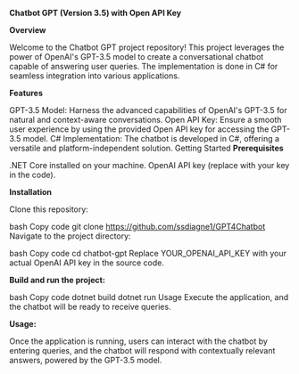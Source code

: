 **Chatbot GPT (Version 3.5) with Open API Key**

**Overview**

Welcome to the Chatbot GPT project repository! This project leverages the power of OpenAI's GPT-3.5 model to create a conversational chatbot capable of answering user queries. The implementation is done in C# for seamless integration into various applications.

**Features**

GPT-3.5 Model: Harness the advanced capabilities of OpenAI's GPT-3.5 for natural and context-aware conversations.
Open API Key: Ensure a smooth user experience by using the provided Open API key for accessing the GPT-3.5 model.
C# Implementation: The chatbot is developed in C#, offering a versatile and platform-independent solution.
Getting Started
**Prerequisites**

.NET Core installed on your machine.
OpenAI API key (replace with your key in the code).

**Installation**

Clone this repository:

bash
Copy code
git clone https://github.com/ssdiagne1/GPT4Chatbot
Navigate to the project directory:

bash
Copy code
cd chatbot-gpt
Replace YOUR_OPENAI_API_KEY with your actual OpenAI API key in the source code.

**Build and run the project:**

bash
Copy code
dotnet build
dotnet run
Usage
Execute the application, and the chatbot will be ready to receive queries.

**Usage:**

Once the application is running, users can interact with the chatbot by entering queries, and the chatbot will respond with contextually relevant answers, powered by the GPT-3.5 model.

